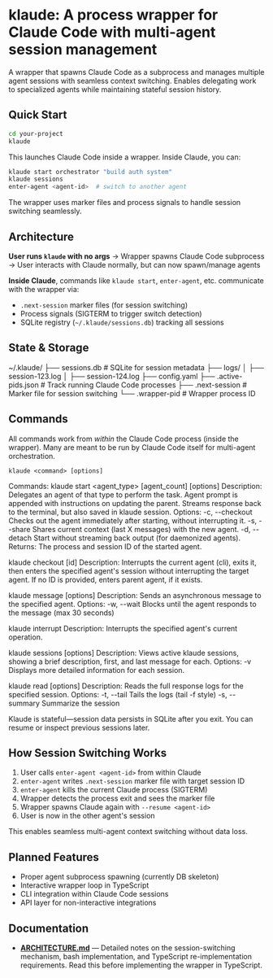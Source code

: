 # klaude: A process wrapper for Claude Code with multi-agent session management

A wrapper that spawns Claude Code as a subprocess and manages multiple agent sessions with seamless context switching. Enables delegating work to specialized agents while maintaining stateful session history.

## Quick Start

```bash
cd your-project
klaude
```

This launches Claude Code inside a wrapper. Inside Claude, you can:

```bash
klaude start orchestrator "build auth system"
klaude sessions
enter-agent <agent-id>  # switch to another agent
```

The wrapper uses marker files and process signals to handle session switching seamlessly.

## Architecture

**User runs `klaude` with no args** → Wrapper spawns Claude Code subprocess → User interacts with Claude normally, but can now spawn/manage agents

**Inside Claude**, commands like `klaude start`, `enter-agent`, etc. communicate with the wrapper via:
- `.next-session` marker files (for session switching)
- Process signals (SIGTERM to trigger switch detection)
- SQLite registry (`~/.klaude/sessions.db`) tracking all sessions

## State & Storage

~/.klaude/
  ├── sessions.db         # SQLite for session metadata
  ├── logs/
  │    ├── session-123.log
  │    ├── session-124.log
  ├── config.yaml
  ├── .active-pids.json   # Track running Claude Code processes
  ├── .next-session       # Marker file for session switching
  └── .wrapper-pid        # Wrapper process ID

## Commands

All commands work from _within_ the Claude Code process (inside the wrapper). Many are meant to be run by Claude Code itself for multi-agent orchestration.

```
klaude <command> [options]
```

Commands:
  klaude start <agent_type> <prompt> [agent_count] [options]
    Description: Delegates an agent of that type to perform the task. Agent prompt is appended with instructions on updating the parent. Streams response back to the terminal, but also saved in klaude session.
    Options:
      -c, --checkout  Checks out the agent immediately after starting, without interrupting it.
      -s, --share     Shares current context (last X messages) with the new agent.
      -d, --detach    Start without streaming back output (for daemonized agents).
    Returns: The process and session ID of the started agent.

  klaude checkout [id]
    Description: Interrupts the current agent (cli), exits it, then enters the specified agent's session without interrupting the target agent. If no ID is provided, enters parent agent, if it exists.

  klaude message <id> <prompt> [options]
    Description: Sends an asynchronous message to the specified agent.
    Options:
      -w, --wait      Blocks until the agent responds to the message (max 30 seconds)

  klaude interrupt <id>
    Description: Interrupts the specified agent's current operation.

  klaude sessions [options]
    Description: Views active klaude sessions, showing a brief description, first, and last message for each.
    Options:
      -v              Displays more detailed information for each session.

  klaude read <id> [options]
    Description: Reads the full response logs for the specified session.
    Options:
      -t, --tail      Tails the logs (tail -f style)
      -s, --summary   Summarize the session

Klaude is stateful—session data persists in SQLite after you exit. You can resume or inspect previous sessions later.

## How Session Switching Works

1. User calls `enter-agent <agent-id>` from within Claude
2. `enter-agent` writes `.next-session` marker file with target session ID
3. `enter-agent` kills the current Claude process (SIGTERM)
4. Wrapper detects the process exit and sees the marker file
5. Wrapper spawns Claude again with `--resume <agent-id>`
6. User is now in the other agent's session

This enables seamless multi-agent context switching without data loss.

## Planned Features
- Proper agent subprocess spawning (currently DB skeleton)
- Interactive wrapper loop in TypeScript
- CLI integration within Claude Code sessions
- API layer for non-interactive integrations

## Documentation

- **[ARCHITECTURE.md](./ARCHITECTURE.md)** — Detailed notes on the session-switching mechanism, bash implementation, and TypeScript re-implementation requirements. Read this before implementing the wrapper in TypeScript. 